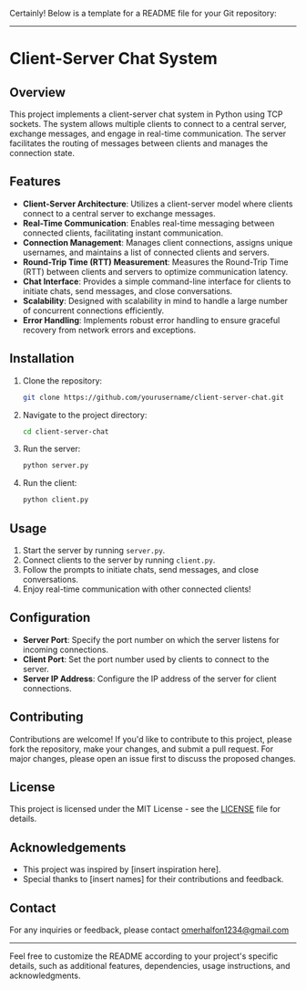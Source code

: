 Certainly! Below is a template for a README file for your Git repository:

---

# Client-Server Chat System

## Overview

This project implements a client-server chat system in Python using TCP sockets. The system allows multiple clients to connect to a central server, exchange messages, and engage in real-time communication. The server facilitates the routing of messages between clients and manages the connection state.

## Features

- **Client-Server Architecture**: Utilizes a client-server model where clients connect to a central server to exchange messages.
- **Real-Time Communication**: Enables real-time messaging between connected clients, facilitating instant communication.
- **Connection Management**: Manages client connections, assigns unique usernames, and maintains a list of connected clients and servers.
- **Round-Trip Time (RTT) Measurement**: Measures the Round-Trip Time (RTT) between clients and servers to optimize communication latency.
- **Chat Interface**: Provides a simple command-line interface for clients to initiate chats, send messages, and close conversations.
- **Scalability**: Designed with scalability in mind to handle a large number of concurrent connections efficiently.
- **Error Handling**: Implements robust error handling to ensure graceful recovery from network errors and exceptions.

## Installation

1. Clone the repository:

   ```bash
   git clone https://github.com/yourusername/client-server-chat.git
   ```

2. Navigate to the project directory:

   ```bash
   cd client-server-chat
   ```

3. Run the server:

   ```bash
   python server.py
   ```

4. Run the client:

   ```bash
   python client.py
   ```

## Usage

1. Start the server by running `server.py`.
2. Connect clients to the server by running `client.py`.
3. Follow the prompts to initiate chats, send messages, and close conversations.
4. Enjoy real-time communication with other connected clients!

## Configuration

- **Server Port**: Specify the port number on which the server listens for incoming connections.
- **Client Port**: Set the port number used by clients to connect to the server.
- **Server IP Address**: Configure the IP address of the server for client connections.

## Contributing

Contributions are welcome! If you'd like to contribute to this project, please fork the repository, make your changes, and submit a pull request. For major changes, please open an issue first to discuss the proposed changes.

## License

This project is licensed under the MIT License - see the [LICENSE](LICENSE) file for details.

## Acknowledgements

- This project was inspired by [insert inspiration here].
- Special thanks to [insert names] for their contributions and feedback.

## Contact

For any inquiries or feedback, please contact omerhalfon1234@gmail.com

---

Feel free to customize the README according to your project's specific details, such as additional features, dependencies, usage instructions, and acknowledgments.
